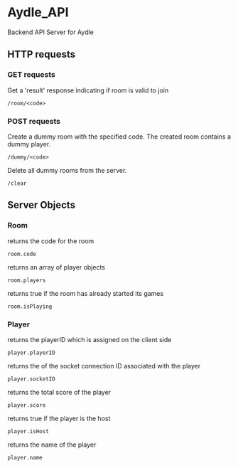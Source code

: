 # Aydle_API
Backend API Server for Aydle


## HTTP requests

### GET requests

Get a 'result' response indicating if room is valid to join

```
/room/<code>
```

### POST requests

Create a dummy room with the specified code.
The created room contains a dummy player.

```
/dummy/<code>
```

Delete all dummy rooms from the server.

```
/clear
```

## Server Objects

### Room

returns the code for the room

```
room.code
```

returns an array of player objects

```
room.players
```

returns true if the room has already started its games

```
room.isPlaying
```

### Player

returns the playerID which is assigned on the client side

```
player.playerID
```

returns the of the socket connection ID associated with the player

```
player.socketID
```

returns the total score of the player

```
player.score
```

returns true if the player is the host

```
player.isHost
```

returns the name of the player 

```
player.name
```


 


